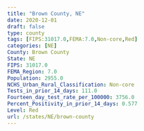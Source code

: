 ```yaml
---
title: "Brown County, NE"
date: 2020-12-01
draft: false
type: county
tags: [FIPS:31017.0,FEMA:7.0,Non-core,Red]
categories: [NE]
County: Brown County
State: NE
FIPS: 31017.0
FEMA_Region: 7.0
Population: 2955.0
NCHS_Urban_Rural_Classification: Non-core
Tests_in_prior_14_days: 111.0
Fourteen_day_test_rate_per_100000: 3756.0
Percent_Positivity_in_prior_14_days: 0.577
Level: Red
url: /states/NE/brown-county
---
```



